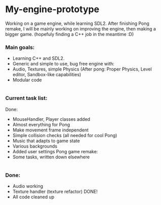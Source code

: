 # My-engine-prototype
Working on a game engine, while learning SDL2. 
After finishing Pong remake, I will be mainly working on improving the engine, then making a bigger game.
(hopefuly finding a C++ job in the meantime :D)

### Main goals: 
- Learning C++ and SDL2.
- Generic and simple to use, bug free engine with:
- Audio, Textures, simple Physics  (After pong: Proper Physics, Level editor, Sandbox-like capabilities)
- Modular code
#

### Current task list:
Done:
- MouseHandler, Player classes added
- Almost everything for Pong
- Make movement frame independent
- Simple collision checks (all needed for cool Pong)
- Music that adapts to game state
- Various backgrounds
- Added user settings
Pong game remake:
- Some tasks, written down elsewhere
#

### Done:
- Audio working
- Texture handler (texture refactor) DONE!
- All code cleaned up
